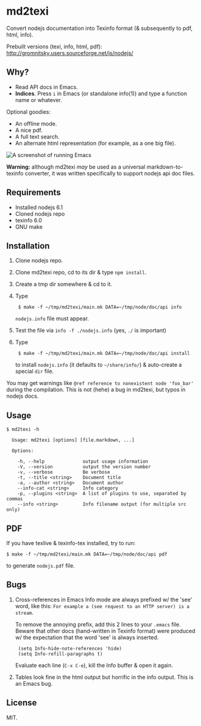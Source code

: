 # md2texi

Convert nodejs documentation into Texinfo format (& subsequently to
pdf, html, info).

Prebuilt versions (texi, info, html, pdf): http://gromnitsky.users.sourceforge.net/js/nodejs/

## Why?

* Read API docs in Emacs.
* **Indices**. Press `i` in Emacs (or standalone info(1)) and type a
  function name or whatever.

Optional goodies:

* An offline mode.
* A nice pdf.
* A full text search.
* An alternate html representation (for example, as a one big file).

![A screenshot of running Emacs](https://raw.github.com/gromnitsky/md2texi/master/screenshot1.png)

**Warning:** although md2texi *may* be used as a universal
markdown-to-texinfo converter, it was written specifically to support
nodejs api doc files.

## Requirements

* Installed nodejs 6.1
* Cloned nodejs repo
* texinfo 6.0
* GNU make

## Installation

1. Clone nodejs repo.

2. Clone md2texi repo, cd to its dir & type `npm install`.

3. Create a tmp dir somewhere & cd to it.

4. Type

		$ make -f ~/tmp/md2texi/main.mk DATA=~/tmp/node/doc/api info

	`nodejs.info` file must appear.

5. Test the file via `info -f ./nodejs.info` (yes, `./` is important)

6. Type

		$ make -f ~/tmp/md2texi/main.mk DATA=~/tmp/node/doc/api install

	to install `nodejs.info` (it defaults to `~/share/info/`) &
	auto-create a special `dir` file.

You may get warnings like `@ref reference to nonexistent node
'foo_bar'` during the compilation. This is not (hehe) a bug in
md2texi, but typos in nodejs docs.

## Usage

```
$ md2texi -h

  Usage: md2texi [options] [file.markdown, ...]

  Options:

	-h, --help              output usage information
	-V, --version           output the version number
	-v, --verbose           Be verbose
	-t, --title <string>    Document title
	-a, --author <string>   Document author
	--info-cat <string>     Info category
	-p, --plugins <string>  A list of plugins to use, separated by commas
	--info <string>         Info filename output (for multiple src only)
```

## PDF

If you have texlive & texinfo-tex installed, try to run:

	$ make -f ~/tmp/md2texi/main.mk DATA=~/tmp/node/doc/api pdf

to generate `nodejs.pdf` file.

## Bugs

1. Cross-references in Emacs Info mode are always prefixed w/ the 'see'
   word, like this: `For example a (see request to an HTTP server) is a
   stream`.

	To remove the annoying prefix, add this 2 lines to your `.emacs`
	file. Beware that other docs (hand-written in Texinfo format) were
	produced w/ the expectation that the word 'see' is always
	inserted.

		(setq Info-hide-note-references 'hide)
		(setq Info-refill-paragraphs t)

	Evaluate each line (`C-x C-e`), kill the Info buffer & open it
	again.

2. Tables look fine in the html output but horrific in the info
   output. This is an Emacs bug.

## License

MIT.
